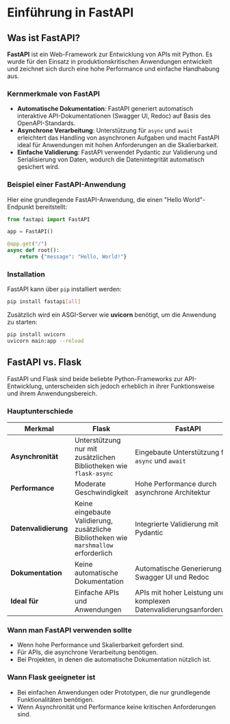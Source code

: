 # Einführung in FastAPI

## Was ist FastAPI?

**FastAPI** ist ein Web-Framework zur Entwicklung von APIs mit Python. Es wurde für den Einsatz in produktionskritischen Anwendungen entwickelt und zeichnet sich durch eine hohe Performance und einfache Handhabung aus.

### Kernmerkmale von FastAPI

- **Automatische Dokumentation**: FastAPI generiert automatisch interaktive API-Dokumentationen (Swagger UI, Redoc) auf Basis des OpenAPI-Standards.
- **Asynchrone Verarbeitung**: Unterstützung für `async` und `await` erleichtert das Handling von asynchronen Aufgaben und macht FastAPI ideal für Anwendungen mit hohen Anforderungen an die Skalierbarkeit.
- **Einfache Validierung**: FastAPI verwendet Pydantic zur Validierung und Serialisierung von Daten, wodurch die Datenintegrität automatisch gesichert wird.

### Beispiel einer FastAPI-Anwendung

Hier eine grundlegende FastAPI-Anwendung, die einen "Hello World"-Endpunkt bereitstellt:

```python
from fastapi import FastAPI

app = FastAPI()

@app.get("/")
async def root():
    return {"message": "Hello, World!"}
```

### Installation
FastAPI kann über `pip` installiert werden:

```bash
pip install fastapi[all]
```

Zusätzlich wird ein ASGI-Server wie **uvicorn** benötigt, um die Anwendung zu starten:

```bash
pip install uvicorn
uvicorn main:app --reload
```


## FastAPI vs. Flask

FastAPI und Flask sind beide beliebte Python-Frameworks zur API-Entwicklung, unterscheiden sich jedoch erheblich in ihrer Funktionsweise und ihrem Anwendungsbereich.

### Hauptunterschiede

| Merkmal              | Flask                                                                                 | FastAPI                                                              |
| -------------------- | ------------------------------------------------------------------------------------- | -------------------------------------------------------------------- |
| **Asynchronität**    | Unterstützung nur mit zusätzlichen Bibliotheken wie `flask-async`                     | Eingebaute Unterstützung für `async` und `await`                     |
| **Performance**      | Moderate Geschwindigkeit                                                              | Hohe Performance durch asynchrone Architektur                        |
| **Datenvalidierung** | Keine eingebaute Validierung, zusätzliche Bibliotheken wie `marshmallow` erforderlich | Integrierte Validierung mit Pydantic                                 |
| **Dokumentation**    | Keine automatische Dokumentation                                                      | Automatische Generierung von Swagger UI und Redoc                    |
| **Ideal für**        | Einfache APIs und Anwendungen                                                         | APIs mit hoher Leistung und komplexen Datenvalidierungsanforderungen |

### Wann man FastAPI verwenden sollte
- Wenn hohe Performance und Skalierbarkeit gefordert sind.
- Für APIs, die asynchrone Verarbeitung benötigen.
- Bei Projekten, in denen die automatische Dokumentation nützlich ist.

### Wann Flask geeigneter ist
- Bei einfachen Anwendungen oder Prototypen, die nur grundlegende Funktionalitäten benötigen.
- Wenn Asynchronität und Performance keine kritischen Anforderungen sind.
